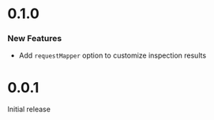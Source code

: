 # 0.1.0

### New Features

- Add `requestMapper` option to customize inspection results

# 0.0.1

Initial release
